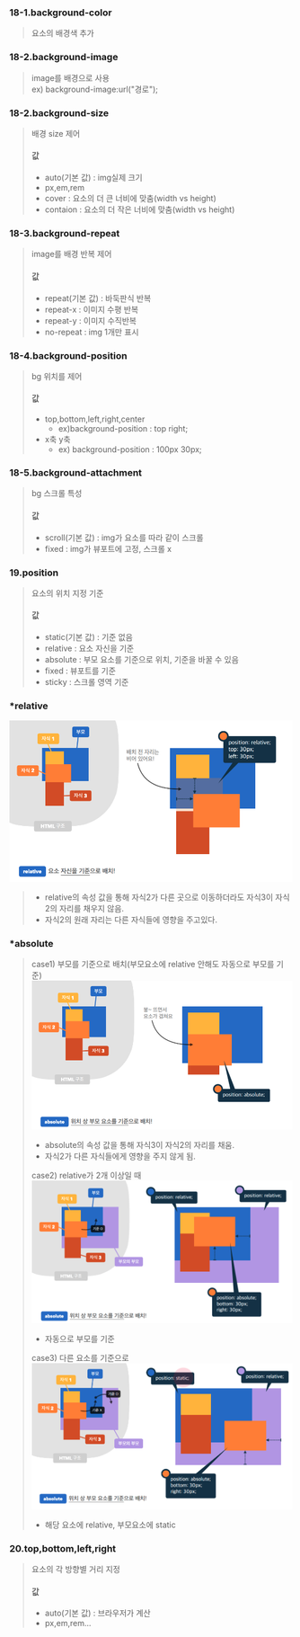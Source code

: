 ### 18-1.background-color
>요소의 배경색 추가

### 18-2.background-image
>image를 배경으로 사용  
>ex) background-image:url("경로");  

### 18-2.background-size
>배경 size 제어  
>#### 값
>- auto(기본 값) : img실제 크기
>- px,em,rem
>- cover : 요소의 더 큰 너비에 맞춤(width vs height)
>- contaion : 요소의 더 작은 너비에 맞춤(width vs height)

### 18-3.background-repeat
> image를 배경 반복 제어  
>#### 값
>- repeat(기본 값) : 바둑판식 반복  
>- repeat-x : 이미지 수평 반복  
>- repeat-y : 이미지 수직반복  
>- no-repeat : img 1개만 표시  

### 18-4.background-position
>bg 위치를 제어  
>#### 값
>- top,bottom,left,right,center  
>   - ex)background-position : top right;  
>- x축 y축  
>   - ex) background-position : 100px 30px;  

### 18-5.background-attachment
> bg 스크롤 특성  
>#### 값
>- scroll(기본 값) : img가 요소를 따라 같이 스크롤  
>- fixed : img가 뷰포트에 고정, 스크롤 x  

### 19.position
> 요소의 위치 지정 기준
>#### 값
>- static(기본 값) : 기준 없음  
>- relative : 요소 자신을 기준  
>- absolute : 부모 요소를 기준으로 위치, 기준을 바꿀 수 있음  
>- fixed : 뷰포트를 기준  
>- sticky : 스크롤 영역 기준  


### *relative
![](../md_image/relative.png)
>- relative의 속성 값을 통해 자식2가 다른 곳으로 이동하더라도 자식3이 자식2의 자리를 채우지 않음.  
>- 자식2의 원래 자리는 다른 자식들에 영향을 주고있다.  

### *absolute
>case1) 부모를 기준으로 배치(부모요소에 relative 안해도 자동으로 부모를 기준)
>  ![](../md_image/absolute.png)
>- absolute의 속성 값을 통해 자식3이 자식2의 자리를 채움.  
>- 자식2가 다른 자식들에게 영향을 주지 않게 됨.  
> 
>case2) relative가 2개 이상일 때
>  ![](../md_image/absolute1.png)
>- 자동으로 부모를 기준
>
>case3) 다른 요소를 기준으로
>![](../md_image/absolute2.png)
>- 해당 요소에 relative, 부모요소에 static

### 20.top,bottom,left,right
> 요소의 각 방향별 거리 지정
>#### 값
>- auto(기본 값) : 브라우저가 계산
>- px,em,rem...
